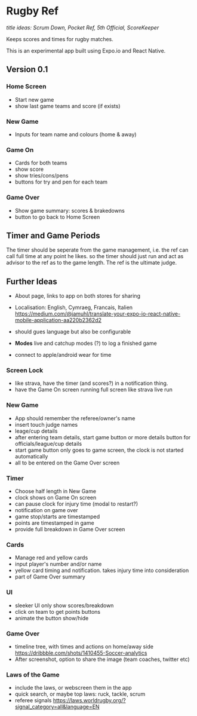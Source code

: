 # Rugby Ref

*title ideas: Scrum Down, Pocket Ref, 5th Official, ScoreKeeper*

Keeps scores and times for rugby matches. 

This is an experimental app built using Expo.io and React Native. 

## Version 0.1

### Home Screen

* Start new game
* show last game teams and score (if exists)

### New Game

* Inputs for team name and colours (home & away)

### Game On

* Cards for both teams
* show score
* show tries/cons/pens
* buttons for try and pen for each team

### Game Over

* Show game summary: scores & brakedowns
* button to go back to Home Screen

## Timer and Game Periods 

The timer should be seperate from the game management, i.e. the ref can call full time at any point he likes. 
so the timer should just run and act as advisor to the ref as to the game length. The ref is the ultimate judge. 

## Further Ideas

* About page, links to app on both stores for sharing 

* Localisation: English, Cymraeg, Francais, Italien https://medium.com/@jamuhl/translate-your-expo-io-react-native-mobile-application-aa220b2362d2
* should gues language but also be configurable
* **Modes** live and catchup modes (?) to log a finished game
* connect to apple/android wear for time

### Screen Lock

* like strava, have the timer (and scores?) in a notification thing. 
* have the Game On screen running full screen like strava live run

### New Game

* App should remember the referee/owner's name
* insert touch judge names
* leage/cup details
* after entering team details, start game button or more details button for officials/league/cup details
* start game button only goes to game screen, the clock is not started automatically 
* all to be entered on the Game Over screen

### Timer

* Choose half length in New Game
* clock shows on Game On screen
* can pause clock for injury time (modal to restart?)
* notification on game over 
* game stop/starts are timestamped
* points are timestamped in game
* provide full breakdown in Game Over screen

### Cards 

* Manage red and yellow cards
* input player's number and/or name
* yellow card timing and notification. takes injury time into consideration
* part of Game Over summary

### UI 

* sleeker UI only show scores/breakdown
* click on team to get points buttons
* animate the button show/hide

### Game Over

* timeline tree, with times and actions on home/away side https://dribbble.com/shots/1410455-Soccer-analytics
* After screenshot, option to share the image (team coaches, twitter etc) 

### Laws of the Game

* include the laws, or webscreen them in the app
* quick search, or maybe top laws: ruck, tackle, scrum
* referee signals https://laws.worldrugby.org/?signal_category=all&language=EN
